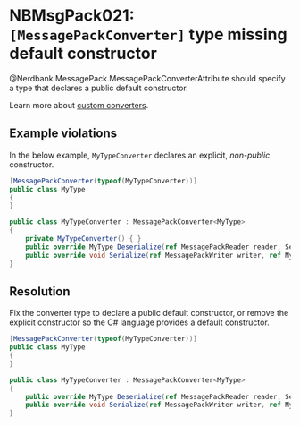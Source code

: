 # NBMsgPack021: `[MessagePackConverter]` type missing default constructor

@Nerdbank.MessagePack.MessagePackConverterAttribute should specify a type that declares a public default constructor.

Learn more about [custom converters](../docs/custom-converters.md).

## Example violations

In the below example, `MyTypeConverter` declares an explicit, *non-public* constructor.

```cs
[MessagePackConverter(typeof(MyTypeConverter))]
public class MyType
{
}

public class MyTypeConverter : MessagePackConverter<MyType>
{
	private MyTypeConverter() { }
	public override MyType Deserialize(ref MessagePackReader reader, SerializationContext context) => throw new System.NotImplementedException();
	public override void Serialize(ref MessagePackWriter writer, ref MyType value, SerializationContext context) => throw new System.NotImplementedException();
}
```

## Resolution

Fix the converter type to declare a public default constructor, or remove the explicit constructor so the C# language provides a default constructor.

```cs
[MessagePackConverter(typeof(MyTypeConverter))]
public class MyType
{
}

public class MyTypeConverter : MessagePackConverter<MyType>
{
	public override MyType Deserialize(ref MessagePackReader reader, SerializationContext context) => throw new System.NotImplementedException();
	public override void Serialize(ref MessagePackWriter writer, ref MyType value, SerializationContext context) => throw new System.NotImplementedException();
}
```

